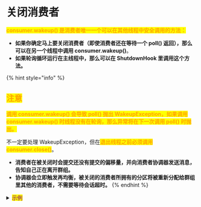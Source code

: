 # 关闭消费者

<mark style="color:orange;">**consumer.wakeup() 是消费者唯一一个可以在其他线程中安全调用的方法：**</mark>

* **如果你确定马上要关闭消费者（即使消费者还在等待一个 poll() 返回），那么可以在另一个线程中调用 consumer.wakeup()**。
* **如果轮询循环运行在主线程中，那么可以在 ShutdownHook 里调用这个方法。**

{% hint style="info" %}
## <mark style="color:orange;">注意</mark>

<mark style="color:orange;">**调用 consumer.wakeup() 会导致 poll() 抛出 WakeupException，如果调用consumer.wakeup() 时线程没有在轮询，那么异常将在下一次调用 poll() 时抛出。**</mark>

不一定要处理 WakeupException，但在<mark style="color:orange;">**退出线程之前必须调用 consumer.close()**</mark>。

* **消费者在被关闭时会提交还没有提交的偏移量，并向消费者协调器发送消息，告知自己正在离开群组。**
* **协调器会立即触发再均衡，被关闭的消费者所拥有的分区将被重新分配给群组里其他的消费者，不需要等待会话超时。**
{% endhint %}

<details>

<summary><mark style="color:purple;">示例</mark></summary>

```java
Runtime.getRuntime().addShutdownHook(new Thread() {
   public void run() {
       System.out.println("Starting exit...");
       consumer.wakeup(); 
       try {
           mainThread.join();
       } catch (InterruptedException e) {
           e.printStackTrace();
       }
   }
});
​
...
Duration timeout = Duration.ofMillis(10000); 
​
try {
   // 一直循环，直到按下Ctrl-C组合键，关闭钩子会在退出时做清理工作
   while (true) {
       ConsumerRecords<String, String> records =
           movingAvg.consumer.poll(timeout);
       System.out.println(System.currentTimeMillis() +
           "-- waiting for data...");
       for (ConsumerRecord<String, String> record : records) {
           System.out.printf("offset = %d, key = %s, value = %s\n",
               record.offset(), record.key(), record.value());
       }
       for (TopicPartition tp: consumer.assignment())
           System.out.println("Committing offset at position:" +
               consumer.position(tp));
       movingAvg.consumer.commitSync();
   }
} catch (WakeupException e) {
   // 忽略异常 
} finally {
   // 在退出之前，确保彻底关闭了消费者
   consumer.close(); 
   System.out.println("Closed consumer and we are done");
}
```

</details>
